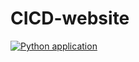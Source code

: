 # CICD-website

[![Python application](https://github.com/nalmadi/CICD-website/actions/workflows/python-app.yml/badge.svg?branch=main)](https://github.com/nalmadi/CICD-website/actions/workflows/python-app.yml)
